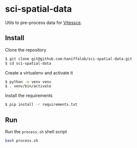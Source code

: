 # sci-spatial-data

Utils to pre-process data for [Vitessce](http://github.com/hms-dbmi/vitessce/#readme).

## Install

Clone the repository

```sh
$ git clone git@github.com:haniffalab/sci-spatial-data.git
$ cd sci-spatial-data
```

Create a virtualenv and activate it

```sh
$ python -m venv venv
$ . venv/bin/activate
```

Install the requirements

```sh
$ pip install -r requirements.txt
```

Run
---

Run the `process.sh` shell script

```sh
bash process.sh
```
